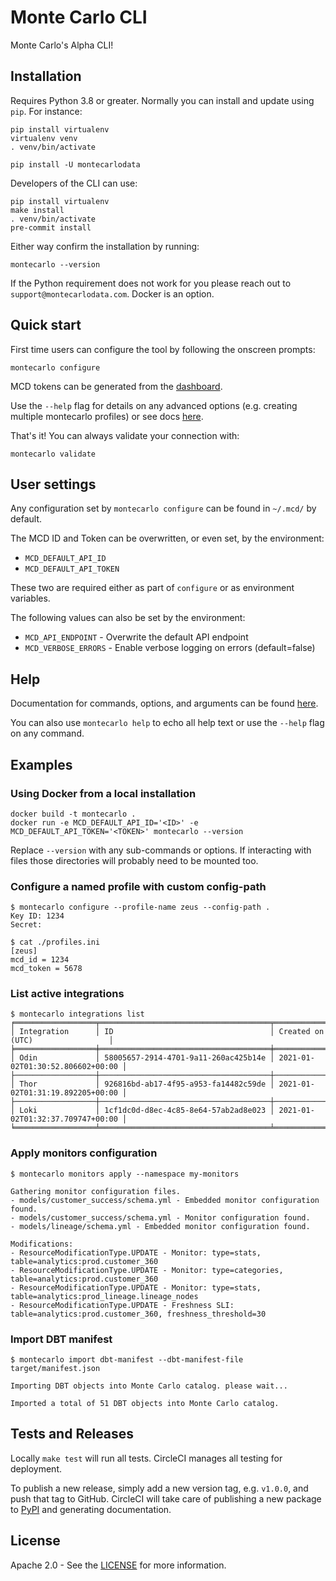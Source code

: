 # Monte Carlo CLI

Monte Carlo's Alpha CLI!

## Installation

Requires Python 3.8 or greater. Normally you can install and update using `pip`. For instance:

```shell
pip install virtualenv
virtualenv venv
. venv/bin/activate

pip install -U montecarlodata
```

Developers of the CLI can use:

```shell
pip install virtualenv
make install
. venv/bin/activate
pre-commit install
```

Either way confirm the installation by running:

```shell
montecarlo --version
```

If the Python requirement does not work for you please reach out to `support@montecarlodata.com`. Docker is an option.

## Quick start

First time users can configure the tool by following the onscreen prompts:

```shell
montecarlo configure
```

MCD tokens can be generated from the [dashboard](https://getmontecarlo.com/get-token).

Use the `--help` flag for details on any advanced options (e.g. creating multiple montecarlo profiles) or
see docs [here][cli-docs].

That's it! You can always validate your connection with:

```shell
montecarlo validate
```

## User settings

Any configuration set by `montecarlo configure` can be found in `~/.mcd/` by default.

The MCD ID and Token can be overwritten, or even set, by the environment:

- `MCD_DEFAULT_API_ID`
- `MCD_DEFAULT_API_TOKEN`

These two are required either as part of `configure` or as environment variables.

The following values can also be set by the environment:

- `MCD_API_ENDPOINT` - Overwrite the default API endpoint
- `MCD_VERBOSE_ERRORS` - Enable verbose logging on errors (default=false)

## Help

Documentation for commands, options, and arguments can be found [here][cli-docs].

You can also use `montecarlo help` to echo all help text or use the `--help` flag on any command.

## Examples

### Using Docker from a local installation

```shell
docker build -t montecarlo .
docker run -e MCD_DEFAULT_API_ID='<ID>' -e MCD_DEFAULT_API_TOKEN='<TOKEN>' montecarlo --version
```

Replace `--version` with any sub-commands or options. If interacting with files those directories will probably need to be mounted too.

### Configure a named profile with custom config-path

```shell
$ montecarlo configure --profile-name zeus --config-path .
Key ID: 1234
Secret:

$ cat ./profiles.ini
[zeus]
mcd_id = 1234
mcd_token = 5678
```

### List active integrations

```shell
$ montecarlo integrations list
╒══════════════════╤══════════════════════════════════════╤══════════════════════════════════╕
│ Integration      │ ID                                   │ Created on (UTC)                 │
╞══════════════════╪══════════════════════════════════════╪══════════════════════════════════╡
│ Odin             │ 58005657-2914-4701-9a11-260ac425b14e │ 2021-01-02T01:30:52.806602+00:00 │
├──────────────────┼──────────────────────────────────────┼──────────────────────────────────┤
│ Thor             │ 926816bd-ab17-4f95-a953-fa14482c59de │ 2021-01-02T01:31:19.892205+00:00 │
├──────────────────┼──────────────────────────────────────┼──────────────────────────────────┤
│ Loki             │ 1cf1dc0d-d8ec-4c85-8e64-57ab2ad8e023 │ 2021-01-02T01:32:37.709747+00:00 │
╘══════════════════╧══════════════════════════════════════╧══════════════════════════════════╛
```

### Apply monitors configuration

```shell
$ montecarlo monitors apply --namespace my-monitors

Gathering monitor configuration files.
- models/customer_success/schema.yml - Embedded monitor configuration found.
- models/customer_success/schema.yml - Monitor configuration found.
- models/lineage/schema.yml - Embedded monitor configuration found.

Modifications:
- ResourceModificationType.UPDATE - Monitor: type=stats, table=analytics:prod.customer_360
- ResourceModificationType.UPDATE - Monitor: type=categories, table=analytics:prod.customer_360
- ResourceModificationType.UPDATE - Monitor: type=stats, table=analytics:prod_lineage.lineage_nodes
- ResourceModificationType.UPDATE - Freshness SLI: table=analytics:prod.customer_360, freshness_threshold=30
```

### Import DBT manifest

```shell
$ montecarlo import dbt-manifest --dbt-manifest-file target/manifest.json

Importing DBT objects into Monte Carlo catalog. please wait...

Imported a total of 51 DBT objects into Monte Carlo catalog.
```

## Tests and Releases

Locally `make test` will run all tests. CircleCI manages all testing for deployment.

To publish a new release, simply add a new version tag, e.g. `v1.0.0`, and push that tag to GitHub. CircleCI will take care of publishing a new package to [PyPI](https://pypi.org/project/montecarlodata/) and generating documentation.

## License

Apache 2.0 - See the [LICENSE](http://www.apache.org/licenses/LICENSE-2.0) for more information.

[cli-docs]: https://clidocs.getmontecarlo.com/
